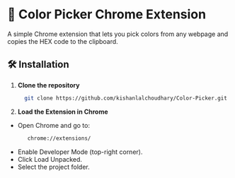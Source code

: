 # 🎨 Color Picker Chrome Extension

A simple Chrome extension that lets you pick colors from any webpage and copies the HEX code to the clipboard.

## 🛠️ Installation

1. **Clone the repository**
   ```bash
     git clone https://github.com/kishanlalchoudhary/Color-Picker.git
   ```

2. **Load the Extension in Chrome**
  - Open Chrome and go to:
      ```bash
         chrome://extensions/
      ```
  - Enable Developer Mode (top-right corner).  
  - Click Load Unpacked.  
  - Select the project folder.  
